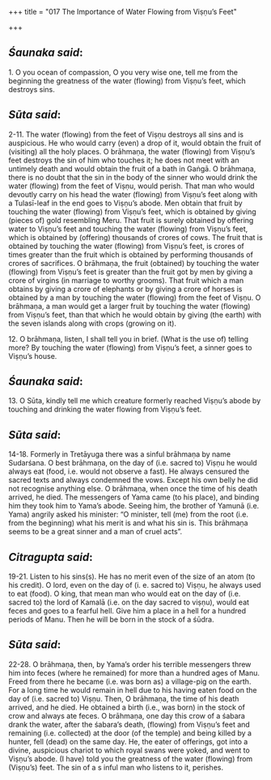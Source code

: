 +++
title = "017 The Importance of Water Flowing from Viṣṇu’s Feet"

+++
 

## *Śaunaka said*:

1\. O you ocean of compassion, O you very wise one, tell me from the beginning the greatness of the water (flowing) from Viṣṇu’s feet, which destroys sins.

## *Sūta said*:

2-11. The water (flowing) from the feet of Viṣṇu destroys all sins and is auspicious. He who would carry (even) a drop of it, would obtain the fruit of (visiting) all the holy places. O brāhmaṇa, the water (flowing) from Viṣṇu’s feet destroys the sin of him who touches it; he does not meet with an untimely death and would obtain the fruit of a bath in Gaṅgā. O brāhmaṇa, there is no doubt that the sin in the body of the sinner who would drink the water (flowing) from the feet of Viṣṇu, would perish. That man who would devoutly carry on his head the water (flowing) from Viṣṇu’s feet along with a Tulasī-leaf in the end goes to Viṣṇu’s abode. Men obtain that fruit by touching the water (flowing) from Viṣṇu’s feet, which is obtained by giving (pieces of) gold resembling Meru. That fruit is surely obtained by offering water to Viṣṇu’s feet and touching the water (flowing) from Viṣṇu’s feet, which is obtained by (offering) thousands of crores of cows. The fruit that is obtained by touching the water (flowing) from Viṣṇu’s feet, is crores of times greater than the fruit which is obtained by performing thousands of crores of sacrifices. O brāhmaṇa, the fruit (obtained) by touching the water (flowing) from Viṣṇu’s feet is greater than the fruit got by men by giving a crore of virgins (in marriage to worthy grooms). That fruit which a man obtains by giving a crore of elephants or by giving a crore of horses is obtained by a man by touching the water (flowing) from the feet of Viṣṇu. O brāhmaṇa, a man would get a larger fruit by touching the water (flowing) from Viṣṇu’s feet, than that which he would obtain by giving (the earth) with the seven islands along with crops (growing on it).

12\. O brāhmaṇa, listen, I shall tell you in brief. (What is the use of) telling more? By touching the water (flowing) from Viṣṇu’s feet, a sinner goes to Viṣṇu’s house.

## *Śaunaka said*:

13\. O Sūta, kindly tell me which creature formerly reached Viṣṇu’s abode by touching and drinking the water flowing from Viṣṇu’s feet.

## *Sūta said*:

14-18. Formerly in Tretāyuga there was a sinful brāhmaṇa by name Sudarśana. O best brāhmaṇa, on the day of (i.e. sacred to) Viṣṇu he would always eat (food, i.e. would not observe a fast). He always censured the sacred texts and always condemned the vows. Except his own belly he did not recognise anything else. O brāhmaṇa, when once the time of his death arrived, he died. The messengers of Yama came (to his place), and binding him they took him to Yama’s abode. Seeing him, the brother of Yamunā (i.e. Yama) angrily asked his minister: “O minister, tell (me) from the root (i.e. from the beginning) what his merit is and what his sin is. This brāhmaṇa seems to be a great sinner and a man of cruel acts”.

## *Citragupta said*:

19-21. Listen to his sins(s). He has no merit even of the size of an atom (to his credit). O lord, even on the day of (i. e. sacred to) Viṣṇu, he always used to eat (food). O king, that mean man who would eat on the day of (i.e. sacred to) the lord of Kamalā (i.e. on the day sacred to viṣṇu), would eat feces and goes to a fearful hell. Give him a place in a hell for a hundred periods of Manu. Then he will be born in the stock of a śūdra.

## *Sūta said*:

22-28. O brāhmaṇa, then, by Yama’s order his terrible messengers threw him into feces (where he remained) for more than a hundred ages of Manu. Freed from there he became (i.e. was born as) a village-pig on the earth. For a long time he would remain in hell due to his having eaten food on the day of (i.e. sacred to) Viṣṇu. Then, O brāhmaṇa, the time of his death arrived, and he died. He obtained a birth (i.e., was born) in the stock of crow and always ate feces. O brāhmaṇa, one day this crow of a śabara drank the water, after the śabara’s death, (flowing) from Viṣṇu’s feet and remaining (i.e. collected) at the door (of the temple) and being killed by a hunter, fell (dead) on the same day. He, the eater of offerings, got into a divine, auspicious chariot to which royal swans were yoked, and went to Viṣṇu’s abode. (I have) told you the greatness of the water (flowing) from (Viṣṇu’s) feet. The sin of a s inful man who listens to it, perishes.


